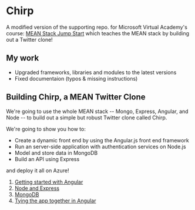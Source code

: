 # Chirp

A modified version of the supporting repo. for Microsoft Virtual Academy's course: [MEAN  Stack Jump Start](https://mva.microsoft.com/en-US/training-courses/mean-stack-jump-start-8442) which teaches the MEAN stack by building out a Twitter clone!

## My work

- Upgraded frameworks, libraries and modules to the latest versions
- Fixed documentaion (typos & missing instructions)

## Building Chirp, a MEAN Twitter Clone

We're going to use the whole MEAN stack -- Mongo, Express, Angular, and Node -- to build out a simple but robust Twitter clone called Chirp. 

We're going to show you how to:

- Create a dynamic front end by using the Angular.js front end framework
- Run an server-side application with authentication services on Node.js
- Model and store data in MongoDB
- Build an API using Express

and deploy it all on Azure!

1. [Getting started with Angular](module-2)
2. [Node and Express](module-3)
3. [MongoDB](module-4)
4. [Tying the app together in Angular](module-5)